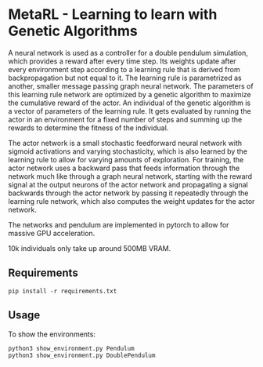 # MetaRL - Learning to learn with Genetic Algorithms

A neural network is used as a controller for a double pendulum simulation, which provides a reward after every time step.
Its weights update after every environment step according to a learning rule that is derived from backpropagation but not equal to it.
The learning rule is parametrized as another, smaller message passing graph neural network.
The parameters of this learning rule network are optimized by a genetic algorithm to maximize the cumulative reward of the actor. 
An individual of the genetic algorithm is a vector of parameters of the learning rule.
It gets evaluated by running the actor in an environment for a fixed number of steps and summing up the rewards to determine the fitness of the individual.

The actor network is a small stochastic feedforward neural network with sigmoid activations and varying stochasticity, which is also learned by the learning rule to allow for varying amounts of exploration.
For training, the actor network uses a backward pass that feeds information through the network much like through a graph neural network, starting with the reward signal at the output neurons of the actor network and propagating a signal backwards through the actor network by passing it repeatedly through the learning rule network, which also computes the weight updates for the actor network.

The networks and pendulum are implemented in pytorch to allow for massive GPU acceleration.

10k individuals only take up around 500MB VRAM.

## Requirements
```
pip install -r requirements.txt
```

## Usage
To show the environments:
```
python3 show_environment.py Pendulum
python3 show_environment.py DoublePendulum
```
